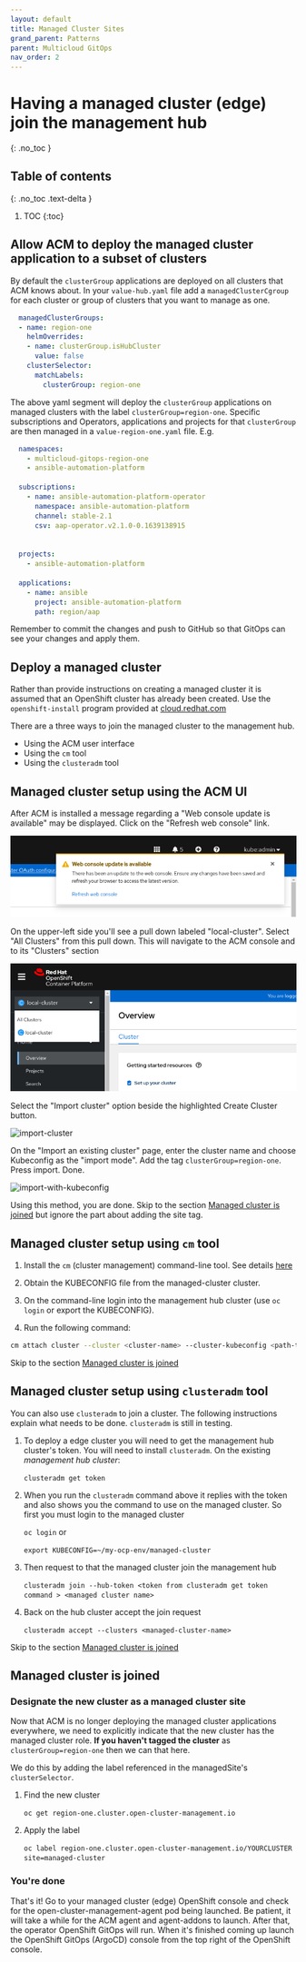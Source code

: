 ```yaml
---
layout: default
title: Managed Cluster Sites
grand_parent: Patterns
parent: Multicloud GitOps
nav_order: 2
---
```


# Having a managed cluster (edge) join the management hub

{: .no_toc }

## Table of contents

{: .no_toc .text-delta }

1. TOC
{:toc}

## Allow ACM to deploy the managed cluster application to a subset of clusters

By default the `clusterGroup` applications are deployed on all clusters that ACM knows about. In your `value-hub.yaml` file add a `managedClusterCgroup` for each cluster or group of clusters that you want to manage as one.

```yaml
  managedClusterGroups:
  - name: region-one
    helmOverrides:
    - name: clusterGroup.isHubCluster
      value: false
    clusterSelector:
      matchLabels:
        clusterGroup: region-one
```

The above yaml segment will deploy the `clusterGroup` applications on managed clusters with the label
`clusterGroup=region-one`.  Specific subscriptions and Operators, applications and projects for that `clusterGroup` are then managed in a `value-region-one.yaml` file. E.g.

```yaml
  namespaces:
    - multicloud-gitops-region-one
    - ansible-automation-platform

  subscriptions:
    - name: ansible-automation-platform-operator
      namespace: ansible-automation-platform
      channel: stable-2.1
      csv: aap-operator.v2.1.0-0.1639138915


  projects:
    - ansible-automation-platform

  applications:
    - name: ansible
      project: ansible-automation-platform
      path: region/aap
```

Remember to commit the changes and push to GitHub so that GitOps can see
your changes and apply them.

## Deploy a managed cluster

Rather than provide instructions on creating a managed cluster it is assumed
that an OpenShift cluster has already been created. Use the `openshift-install` program provided at [cloud.redhat.com](https://console.redhat.com/openshift/create "Create an OpenShift cluster")

There are a three ways to join the managed cluster to the management hub.

* Using the ACM user interface
* Using the `cm` tool
* Using the `clusteradm` tool

## Managed cluster setup using the ACM UI

After ACM is installed a message regarding a "Web console update is available" may be displayed.
Click on the "Refresh web console" link.

![update-web-console](/images/web-console-update-message.png "Update web console")

On the upper-left side you'll see a pull down labeled "local-cluster". Select "All Clusters" from this pull down.
This will navigate to the ACM console and to its "Clusters" section

![launch-acm-console](/images/local-all-cluster-pulldown.png "Launch ACM console")

Select the "Import cluster" option beside the highlighted Create Cluster button.

![import-cluster](/images/import-cluster.png "Select Import cluster")

On the "Import an existing cluster" page, enter the cluster name and choose Kubeconfig as the "import mode". Add the tag `clusterGroup=region-one`. Press import. Done.

![import-with-kubeconfig](/images/import-with-kubeconfig.png "Import using kubeconfig")

Using this method, you are done. Skip to the section [Managed cluster is joined](#managed-cluster-is-joined) but ignore the part about adding the site tag.

## Managed cluster setup using `cm` tool

1. Install the `cm` (cluster management) command-line tool. See details [here](https://github.com/open-cluster-management/cm-cli/#installation)

1. Obtain the KUBECONFIG file from the managed-cluster cluster.

1. On the command-line login into the management hub cluster (use `oc login` or export the KUBECONFIG).

1. Run the following command:

```sh
cm attach cluster --cluster <cluster-name> --cluster-kubeconfig <path-to-KUBECONFIG>
```

Skip to the section [Managed cluster is joined](#managed-cluster-is-joined)

## Managed cluster setup using `clusteradm` tool

You can also use `clusteradm` to join a cluster. The following instructions explain what needs to be done. `clusteradm` is still in testing.

1. To deploy a edge cluster you will need to get the management hub cluster's token. You will need to install `clusteradm`.  On the existing *management hub cluster*:

   `clusteradm get token`

1. When you run the `clusteradm` command above it replies with the token and also shows you the command to use on the managed cluster. So first you must login to the managed cluster

   `oc login`
   or

   `export KUBECONFIG=~/my-ocp-env/managed-cluster`

1. Then request to that the managed cluster join the management hub

   `clusteradm join --hub-token <token from clusteradm get token command > <managed cluster name>`

1. Back on the hub cluster accept the join request

   `clusteradm accept --clusters <managed-cluster-name>`

Skip to the section [Managed cluster is joined](#managed-cluster-is-joined)

## Managed cluster is joined

### Designate the new cluster as a managed cluster site

Now that ACM is no longer deploying the managed cluster applications everywhere, we need
to explicitly indicate that the new cluster has the managed cluster role. **If you haven't tagged the cluster** as `clusterGroup=region-one` then we can that here.

We do this by adding the label referenced in the managedSite's `clusterSelector`.

1. Find the new cluster

   `oc get region-one.cluster.open-cluster-management.io`

1. Apply the label

   `oc label region-one.cluster.open-cluster-management.io/YOURCLUSTER site=managed-cluster`

### You're done

That's it! Go to your managed cluster (edge) OpenShift console and check for the open-cluster-management-agent pod being launched. Be patient, it will take a while for the ACM agent and agent-addons to launch. After that, the operator OpenShift GitOps will run. When it's finished coming up launch the OpenShift GitOps (ArgoCD) console from the top right of the OpenShift console.
